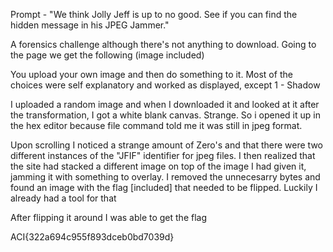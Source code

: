 Prompt - "We think Jolly Jeff is up to no good. See if you can find the hidden message in his JPEG Jammer."

A forensics challenge although there's not anything to download. Going to the page we get the following (image included)

You upload your own image and then do something to it. Most of the choices were self explanatory and worked as displayed, except 1 - Shadow

I uploaded a random image and when I downloaded it and looked at it after the transformation, I got a white blank canvas. Strange. So i opened it up in the hex editor because file command told me it was still in jpeg format.

Upon scrolling I noticed a strange amount of Zero's and that there were two different instances of the "JFIF" identifier for jpeg files. I then realized that the site had stacked a different image on top of the image I had given it, jamming it with something to overlay. I removed the unnecesarry bytes and found an image with the flag [included] that needed to be flipped. Luckily I already had a tool for that

After flipping it around I was able to get the flag

ACI{322a694c955f893dceb0bd7039d}